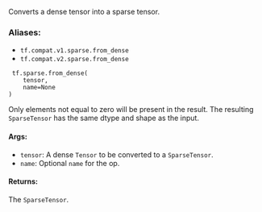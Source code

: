 Converts a dense tensor into a sparse tensor.
### Aliases:
- `tf.compat.v1.sparse.from_dense`
- `tf.compat.v2.sparse.from_dense`

```
 tf.sparse.from_dense(
    tensor,
    name=None
)
```
Only elements not equal to zero will be present in the result. The resulting `SparseTensor` has the same dtype and shape as the input.
#### Args:
- `tensor`: A dense `Tensor` to be converted to a `SparseTensor`.
- `name`: Optional `name` for the op.
#### Returns:
The `SparseTensor`.
